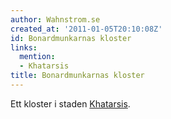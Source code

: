 ```yaml
---
author: Wahnstrom.se
created_at: '2011-01-05T20:10:08Z'
id: Bonardmunkarnas kloster
links:
  mention:
  - Khatarsis
title: Bonardmunkarnas kloster
---
```


Ett kloster i staden [Khatarsis].

  [Khatarsis]: Khatarsis